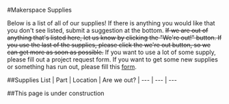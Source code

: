 #Makerspace Supplies

Below is a list of all of our supplies! If there is anything you would like that you don't see listed, submit a suggestion at the bottom. ~~If we are out of anything that's listed here, let us know by clicking the "We're out!" button. If you use the last of the supplies, please click the we're out button, so we can get more as soon as possible.~~ If you want to use a lot of some supply, please fill out a project request form. If you want to get some new supplies or something has run out, please fill this [form](https://goo.gl/forms/aD33079iApCplgXh2).

##Supplies List
| Part | Location | Are we out? |
--- | --- | ---

##This page is under construction

